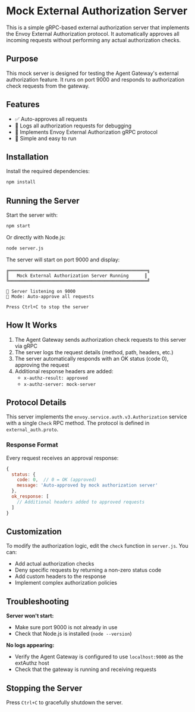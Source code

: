 # Mock External Authorization Server

This is a simple gRPC-based external authorization server that implements the Envoy External Authorization protocol. It automatically approves all incoming requests without performing any actual authorization checks.

## Purpose

This mock server is designed for testing the Agent Gateway's external authorization feature. It runs on port 9000 and responds to authorization check requests from the gateway.

## Features

- ✅ Auto-approves all requests
- 📝 Logs all authorization requests for debugging
- 🔧 Implements Envoy External Authorization gRPC protocol
- 🚀 Simple and easy to run

## Installation

Install the required dependencies:

```bash
npm install
```

## Running the Server

Start the server with:

```bash
npm start
```

Or directly with Node.js:

```bash
node server.js
```

The server will start on port 9000 and display:

```
╔════════════════════════════════════════════════════╗
║   Mock External Authorization Server Running      ║
╚════════════════════════════════════════════════════╝

🚀 Server listening on 9000
📝 Mode: Auto-approve all requests

Press Ctrl+C to stop the server
```

## How It Works

1. The Agent Gateway sends authorization check requests to this server via gRPC
2. The server logs the request details (method, path, headers, etc.)
3. The server automatically responds with an OK status (code 0), approving the request
4. Additional response headers are added:
   - `x-authz-result: approved`
   - `x-authz-server: mock-server`

## Protocol Details

This server implements the `envoy.service.auth.v3.Authorization` service with a single `Check` RPC method. The protocol is defined in `external_auth.proto`.

### Response Format

Every request receives an approval response:

```javascript
{
  status: {
    code: 0,  // 0 = OK (approved)
    message: 'Auto-approved by mock authorization server'
  },
  ok_response: [
    // Additional headers added to approved requests
  ]
}
```

## Customization

To modify the authorization logic, edit the `check` function in `server.js`. You can:

- Add actual authorization checks
- Deny specific requests by returning a non-zero status code
- Add custom headers to the response
- Implement complex authorization policies

## Troubleshooting

**Server won't start:**
- Make sure port 9000 is not already in use
- Check that Node.js is installed (`node --version`)

**No logs appearing:**
- Verify the Agent Gateway is configured to use `localhost:9000` as the extAuthz host
- Check that the gateway is running and receiving requests

## Stopping the Server

Press `Ctrl+C` to gracefully shutdown the server.
